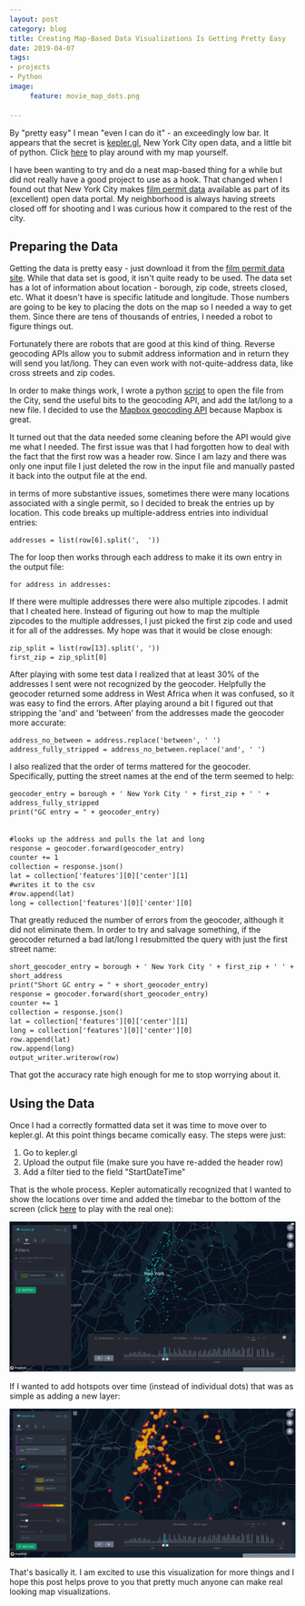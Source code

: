 ```yaml
---
layout: post
category: blog
title: Creating Map-Based Data Visualizations Is Getting Pretty Easy
date: 2019-04-07
tags:
- projects
- Python
image:
     feature: movie_map_dots.png

---
```

By "pretty easy" I mean "even I can do it" - an exceedingly low bar.  It appears that the secret is [kepler.gl](https://kepler.gl/), New York City open data, and a little bit of python.  Click [here](https://michaelweinberg.org/other_pages/movie_permit_map.html) to play around with my map yourself.

I have been wanting to try and do a neat map-based thing for a while but did not really have a good project to use as a hook.  That changed when I found out that New York City makes [film permit data](https://data.cityofnewyork.us/City-Government/Film-Permits/tg4x-b46p) available as part of its (excellent) open data portal.  My neighborhood is always having streets closed off for shooting and I was curious how it compared to the rest of the city.

## Preparing the Data

Getting the data is pretty easy - just download it from the [film permit data site](https://data.cityofnewyork.us/City-Government/Film-Permits/tg4x-b46p).  While that data set is good, it isn't quite ready to be used.  The data set has a lot of information about location - borough, zip code, streets closed, etc.  What it doesn't have is specific latitude and longitude.  Those numbers are going to be key to placing the dots on the map so I needed a way to get them.  Since there are tens of thousands of entries, I needed a robot to figure things out.

Fortunately there are robots that are good at this kind of thing.  Reverse geocoding APIs allow you to submit address information and in return they will send you lat/long. They can even work with not-quite-address data, like cross streets and zip codes.

In order to make things work, I wrote a python [script](https://github.com/mwweinberg/nyc_movie_permit_viz) to open the file from the City, send the useful bits to the geocoding API, and add the lat/long to a new file.  I decided to use the [Mapbox geocoding API](https://docs.mapbox.com/api/search/#geocoding) because Mapbox is great.

It turned out that the data needed some cleaning before the API would give me what I needed.  The first issue was that I had forgotten how to deal with the fact that the first row was a header row. Since I am lazy and there was only one input file I just deleted the row in the input file and manually pasted it back into the output file at the end.

in terms of more substantive issues, sometimes there were many locations associated with a single permit, so I decided to break the entries up by location.  This code breaks up multiple-address entries into individual entries:

```
addresses = list(row[6].split(',  '))
```

The for loop then works through each address to make it its own entry in the output file:

```
for address in addresses:
```

If there were multiple addresses there were also multiple zipcodes. I admit that I cheated here.  Instead of figuring out how to map the multiple zipcodes to the multiple addresses, I just picked the first zip code and used it for all of the addresses.  My hope was that it would be close enough:

```
zip_split = list(row[13].split(', '))
first_zip = zip_split[0]
```

After playing with some test data I realized that at least 30% of the addresses I sent were not recognized by the geocoder.  Helpfully the geocoder returned some address in West Africa when it was confused, so it was easy to find the errors.  After playing around a bit I figured out that stripping the 'and' and 'between' from the addresses made the geocoder more accurate:

```
address_no_between = address.replace('between', ' ')
address_fully_stripped = address_no_between.replace('and', ' ')
```

I also realized that the order of terms mattered for the geocoder.  Specifically, putting the street names at the end of the term seemed to help:
```
geocoder_entry = borough + ' New York City ' + first_zip + ' ' + address_fully_stripped
print("GC entry = " + geocoder_entry)


#looks up the address and pulls the lat and long
response = geocoder.forward(geocoder_entry)
counter += 1
collection = response.json()
lat = collection['features'][0]['center'][1]
#writes it to the csv
#row.append(lat)
long = collection['features'][0]['center'][0]
```

That greatly reduced the number of errors from the geocoder, although it did not eliminate them.  In order to try and salvage something, if the geocoder returned a bad lat/long I resubmitted the query with just the first street name:

```
short_geocoder_entry = borough + ' New York City ' + first_zip + ' ' + short_address
print("Short GC entry = " + short_geocoder_entry)
response = geocoder.forward(short_geocoder_entry)
counter += 1
collection = response.json()
lat = collection['features'][0]['center'][1]
long = collection['features'][0]['center'][0]
row.append(lat)
row.append(long)
output_writer.writerow(row)
```

That got the accuracy rate high enough for me to stop worrying about it.

## Using the Data

Once I had a correctly formatted data set it was time to move over to kepler.gl.  At this point things became comically easy. The steps were just:

1. Go to kepler.gl
2. Upload the output file (make sure you have re-added the header row)
3. Add a filter tied to the field "StartDateTime"

That is the whole process.  Kepler automatically recognized that I wanted to show the locations over time and added the timebar to the bottom of the screen (click [here](https://michaelweinberg.org/other_pages/movie_permit_map.html) to play with the real one):

![Dotmap](/images/movie_map_dots.png)  

If I wanted to add hotspots over time (instead of individual dots) that was as simple as adding a new layer:

![Heatmap](/images/movie_map_heat.png)

That's basically it.  I am excited to use this visualization for more things and I hope this post helps prove to you that pretty much anyone can make real looking map visualizations.  
